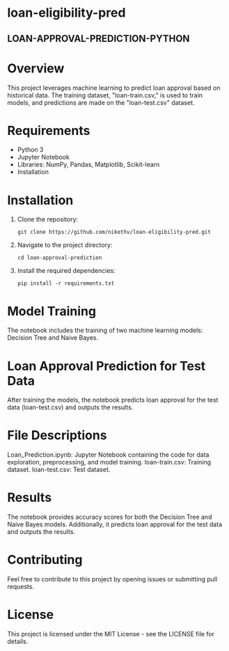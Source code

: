 # loan-eligibility-pred
## LOAN-APPROVAL-PREDICTION-PYTHON


# Overview

This project leverages machine learning to predict loan approval based on historical data. The training dataset, "loan-train.csv," is used to train models, and predictions are made on the "loan-test.csv" dataset.

# Requirements
- Python 3
- Jupyter Notebook
- Libraries: NumPy, Pandas, Matplotlib, Scikit-learn
- Installation

# Installation
1. Clone the repository:

   ```
   git clone https://github.com/nikethv/loan-eligibility-pred.git
   ```
2. Navigate to the project directory:

   ```
   cd loan-approval-prediction
   ```
3. Install the required dependencies:

   ```
   pip install -r requirements.txt
   ```
# Model Training
The notebook includes the training of two machine learning models: Decision Tree and Naive Bayes.

# Loan Approval Prediction for Test Data
After training the models, the notebook predicts loan approval for the test data (loan-test.csv) and outputs the results.

# File Descriptions
Loan_Prediction.ipynb: Jupyter Notebook containing the code for data exploration, preprocessing, and model training.
loan-train.csv: Training dataset.
loan-test.csv: Test dataset.
# Results
The notebook provides accuracy scores for both the Decision Tree and Naive Bayes models. Additionally, it predicts loan approval for the test data and outputs the results.

# Contributing
Feel free to contribute to this project by opening issues or submitting pull requests.

# License
This project is licensed under the MIT License - see the LICENSE file for details.
